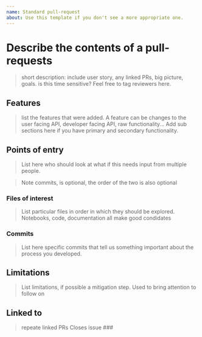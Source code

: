 ```yaml
---
name: Standard pull-request
about: Use this template if you don't see a more appropriate one.
---
```


# Describe the contents of a pull-requests

> short description: include user story, any linked PRs, big picture, goals.
> is this time sensitive? Feel free to tag reviewers here.

## Features

> list the features that were added.
> A feature can be changes to the user facing API, developer facing API, raw functionality...
> Add sub sections here if you have primary and secondary functionality.

## Points of entry

> List here who should look at what if this needs input from multiple people.

> Note commits, is optional, the order of the two is also optional

### Files of interest

> List particular files in order in which they should be explored.
> Notebooks, code, documentation all make good condidates

### Commits

> List here specific commits that tell us something important about the process you developed.

## Limitations

> List limitations, if possible a mitigation step.
> Used to bring attention to follow on

## Linked to

> repeate linked PRs
> Closes issue ###
